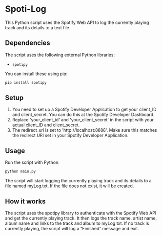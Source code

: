 # Spoti-Log

This Python script uses the Spotify Web API to log the currently playing track and its details to a text file.

## Dependencies

The script uses the following  external Python libraries:
- `spotipy`

You can install these using pip:
```bash
pip install spotipy
```
## Setup

1. You need to set up a Spotify Developer Application to get your client_ID and client_secret. You can do this at the Spotify Developer Dashboard.
2. Replace 'your_client_id' and 'your_client_secret' in the script with your actual client_ID and client_secret.
3. The redirect_uri is set to 'http://localhost:8888'. Make sure this matches the redirect URI set in your Spotify Developer Application.

## Usage
Run the script with Python:
```bash
python main.py
```
The script will start logging the currently playing track and its details to a file named myLog.txt. If the file does not exist, it will be created.

## How it works

The script uses the spotipy library to authenticate with the Spotify Web API and get the currently playing track. 
It then logs the track name, artist name, album name and links to the track and album to myLog.txt.
If no track is currently playing, the script will log a “Finished” message and exit.
